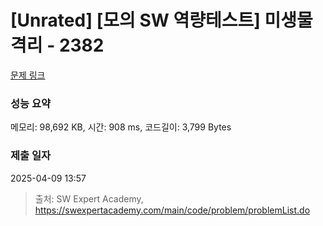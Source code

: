 # [Unrated] [모의 SW 역량테스트] 미생물 격리 - 2382 

[문제 링크](https://swexpertacademy.com/main/code/problem/problemDetail.do?contestProbId=AV597vbqAH0DFAVl) 

### 성능 요약

메모리: 98,692 KB, 시간: 908 ms, 코드길이: 3,799 Bytes

### 제출 일자

2025-04-09 13:57



> 출처: SW Expert Academy, https://swexpertacademy.com/main/code/problem/problemList.do